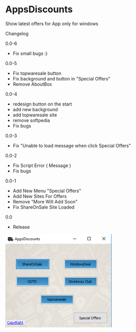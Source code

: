 # AppsDiscounts
Show latest offers for App only for windows

Changelog

0.0-6

- Fix small bugs :)


0.0-5

- Fix topwaresale button 
- Fix background and button in "Special Offers"
- Remove AboutBox 



0.0-4

- redesign button on the start
- add new background 
- add topwaresale site
- remove softpedia 
- Fix bugs


0.0-3

- Fix "Unable to load message when click Special Offers"




0.0-2
- Fix Script Error ( Message )
- Fix bugs




0.0-1

- Add New Menu "Special Offers"
- Add New Sites For Offers
- Remove "More Will Add Soon"
- Fix ShareOnSale Site Loaded




0.0 

- Release



![alt text](picture.png "Picture")
